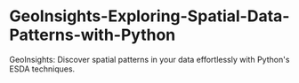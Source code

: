 # GeoInsights-Exploring-Spatial-Data-Patterns-with-Python
GeoInsights: Discover spatial patterns in your data effortlessly with Python's ESDA techniques.
